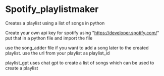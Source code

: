 # Spotify_playlistmaker
Creates a playlist using a list of songs in python

Create your own api key for spotify using "https://developer.spotify.com/"
put that in a python file and import the file

use the song_adder file if you want to add a song later to the created playlist.
use the url from your playlist as playlist_id

playlist_gpt uses chat gpt to create a list of songs which can be used to create a playlist
